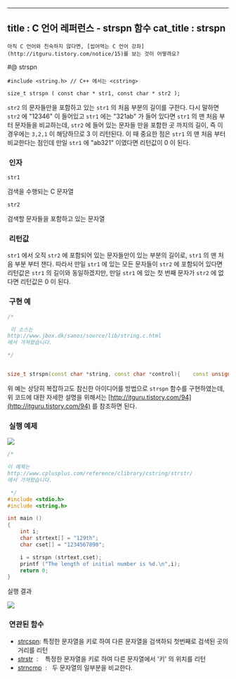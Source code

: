 ----------------
title : C 언어 레퍼런스 - strspn 함수
cat_title :  strspn
--------------



```warning
아직 C 언어와 친숙하지 않다면, [씹어먹는 C 언어 강좌](http://itguru.tistory.com/notice/15)를 보는 것이 어떻까요?

```

#@ strspn

```info
#include <string.h> // C++ 에서는 <cstring>

size_t strspn ( const char * str1, const char * str2 );
```


`str2` 의 문자들만을 포함하고 있는 `str1` 의 처음 부분의 길이를 구한다.
다시 말하면 `str2` 에 "12346" 이 들어있고 `str1` 에는 "321ab" 가 들어 있다면 `str1` 의 맨 처음 부터 문자들을 비교하는데, `str2` 에 들어 있는 문자들 만을 포함한 곳 까지의 길이, 즉 이 경우에는 `3,2,1` 이 해당하므로 3 이 리턴된다. 이 때 중요한 점은 `str1` 의 맨 처음 부터 비교한다는 점인데 만일 `str1` 에 "ab321" 이였다면 리턴값이 0 이 된다.



###  인자




`str1`

검색을 수행되는 C 문자열

`str2`

검색할 문자들을 포함하고 있는 문자열



###  리턴값




`str1` 에서 오직 `str2` 에 포함되어 있는 문자들만이 있는 부분의 길이로, `str1` 의 맨 처음 부분 부터 잰다. 따라서 만일 `str1` 에 있는 모든 문자들이 `str2` 에 포함되어 있다면 리턴값은 `str1` 의 길이와 동일하겠지만, 만일 `str1` 에 있는 첫 번째 문자가 `str2` 에 없다면 리턴값은 0 이 된다.



###  구현 예


```cpp
/*

 이 소스는
http://www.jbox.dk/sanos/source/lib/string.c.html
에서 가져왔습니다.

*/


size_t strspn(const char *string, const char *control){    const unsigned char *str = string;    const unsigned char *ctrl = control;    unsigned char map[32];    int count;    // Clear out bit map    for (count = 0; count < 32; count++) map[count] = 0;    // Set bits in control map    while (*ctrl)    {        map[*ctrl >> 3] |= (1 << (*ctrl & 7));        ctrl++;    }    // 1st char NOT in control map stops search    if (*str)    {        count = 0;        while (map[*str >> 3] & (1 << (*str & 7)))        {            count++;            str++;        }        return count;    }    return 0;}
```

위 예는 상당히 복잡하고도 참신한 아이디어를 방법으로 `strspn` 함수를 구현하였는데, 위 코드에 대한 자세한 설명을 위해서는 [http://itguru.tistory.com/94](http://itguru.tistory.com/94) 를 참조하면 된다.



###  실행 예제


![](http://)
```cpp
/*

이 예제는
http://www.cplusplus.com/reference/clibrary/cstring/strstr/
에서 가져왔습니다.

 */
#include <stdio.h>
#include <string.h>

int main ()
{
    int i;
    char strtext[] = "129th";
    char cset[] = "1234567890";

    i = strspn (strtext,cset);
    printf ("The length of initial number is %d.\n",i);
    return 0;
}
```


실행 결과


![](http://img1.daumcdn.net/thumb/R1920x0/?fname=http%3A%2F%2Fcfile22.uf.tistory.com%2Fimage%2F207075134CE88952A5D63C)



###  연관된 함수

*  [strcspn](http://itguru.tistory.com/94): 특정한 문자열을 키로 하여 다른 문자열을 검색하되 첫번째로 검색된 곳의 거리를 리턴
*  [strstr](http://itguru.tistory.com/101)  :    특정한 문자열을 키로 하여 다른 문자열에서 '키' 의 위치를 리턴
*  [strncmp](http://itguru.tistory.com/90)  :   두 문자열의 일부분을 비교한다.
